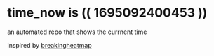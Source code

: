 # time_now is (( 1695092400453 ))

an automated repo that shows the currnent time

inspired by [breakingheatmap](https://github.com/breakingheatmap/breakingheatmap)